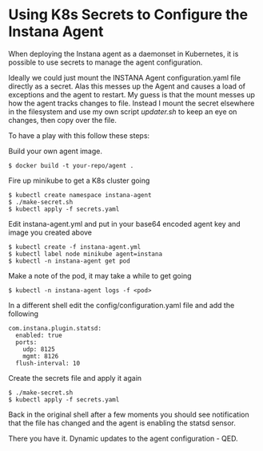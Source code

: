 # Using K8s Secrets to Configure the Instana Agent

When deploying the Instana agent as a daemonset in Kubernetes, it is possible to use secrets to manage the agent configuration.

Ideally we could just mount the INSTANA Agent configuration.yaml file directly as a secret. Alas this messes up the Agent and causes a load of exceptions and the agent to restart. My guess is that the mount messes up how the agent tracks changes to file. Instead I mount the secret elsewhere in the filesystem and use my own script *updater.sh* to keep an eye on changes, then copy over the file.

To have a play with this follow these steps:

Build your own agent image.

    $ docker build -t your-repo/agent .

Fire up minikube to get a K8s cluster going

    $ kubectl create namespace instana-agent
    $ ./make-secret.sh
    $ kubectl apply -f secrets.yaml

Edit instana-agent.yml and put in your base64 encoded agent key and image you created above

    $ kubectl create -f instana-agent.yml
    $ kubectl label node minikube agent=instana
    $ kubectl -n instana-agent get pod

Make a note of the pod, it may take a while to get going

    $ kubectl -n instana-agent logs -f <pod>

In a different shell edit the config/configuration.yaml file and add the following

    com.instana.plugin.statsd:
      enabled: true
      ports:
        udp: 8125
        mgmt: 8126
      flush-interval: 10

Create the secrets file and apply it again

    $ ./make-secret.sh
    $ kubectl apply -f secrets.yaml

Back in the original shell after a few moments you should see notification that the file has changed and the agent is enabling the statsd sensor.

There you have it. Dynamic updates to the agent configuration - QED.
